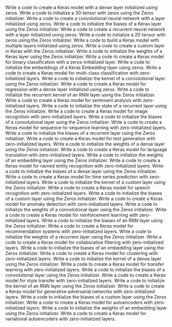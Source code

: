 Write a code to create a Keras model with a dense layer initialized using zeros.
Write a code to initialize a 3D tensor with zeros using the Zeros initializer.
Write a code to create a convolutional neural network with a layer initialized using zeros.
Write a code to initialize the biases of a Keras layer using the Zeros initializer.
Write a code to create a recurrent neural network with a layer initialized using zeros.
Write a code to initialize a 2D tensor with zeros using the Zeros initializer.
Write a code to build a Keras model with multiple layers initialized using zeros.
Write a code to create a custom layer in Keras with the Zeros initializer.
Write a code to initialize the weights of a Keras layer using the Zeros initializer.
Write a code to create a Keras model for binary classification with a zeros-initialized layer.
Write a code to initialize the embeddings of a Keras Embedding layer using zeros.
Write a code to create a Keras model for multi-class classification with zero-initialized layers.
Write a code to initialize the kernel of a convolutional layer using the Zeros initializer.
Write a code to create a Keras model for regression with a dense layer initialized using zeros.
Write a code to initialize the recurrent kernel of an RNN layer using the Zeros initializer.
Write a code to create a Keras model for sentiment analysis with zero-initialized layers.
Write a code to initialize the state of a recurrent layer using the Zeros initializer.
Write a code to create a Keras model for image recognition with zero-initialized layers.
Write a code to initialize the biases of a convolutional layer using the Zeros initializer.
Write a code to create a Keras model for sequence-to-sequence learning with zero-initialized layers.
Write a code to initialize the biases of a recurrent layer using the Zeros initializer.
Write a code to create a Keras model for text generation with zero-initialized layers.
Write a code to initialize the weights of a dense layer using the Zeros initializer.
Write a code to create a Keras model for language translation with zero-initialized layers.
Write a code to initialize the weights of an embedding layer using the Zeros initializer.
Write a code to create a Keras model for named entity recognition with zero-initialized layers.
Write a code to initialize the biases of a dense layer using the Zeros initializer.
Write a code to create a Keras model for time series prediction with zero-initialized layers.
Write a code to initialize the kernel of a custom layer using the Zeros initializer.
Write a code to create a Keras model for speech recognition with zero-initialized layers.
Write a code to initialize the biases of a custom layer using the Zeros initializer.
Write a code to create a Keras model for anomaly detection with zero-initialized layers.
Write a code to initialize the weights of a convolutional layer using the Zeros initializer.
Write a code to create a Keras model for reinforcement learning with zero-initialized layers.
Write a code to initialize the biases of an RNN layer using the Zeros initializer.
Write a code to create a Keras model for recommendation systems with zero-initialized layers.
Write a code to initialize the weights of a recurrent layer using the Zeros initializer.
Write a code to create a Keras model for collaborative filtering with zero-initialized layers.
Write a code to initialize the biases of an embedding layer using the Zeros initializer.
Write a code to create a Keras model for clustering with zero-initialized layers.
Write a code to initialize the kernel of a dense layer using the Zeros initializer.
Write a code to create a Keras model for transfer learning with zero-initialized layers.
Write a code to initialize the biases of a convolutional layer using the Zeros initializer.
Write a code to create a Keras model for style transfer with zero-initialized layers.
Write a code to initialize the kernel of an RNN layer using the Zeros initializer.
Write a code to create a Keras model for generative adversarial networks with zero-initialized layers.
Write a code to initialize the biases of a custom layer using the Zeros initializer.
Write a code to create a Keras model for autoencoders with zero-initialized layers.
Write a code to initialize the weights of an embedding layer using the Zeros initializer.
Write a code to create a Keras model for variational autoencoders with zero-initialized layers.